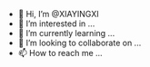 - 👋 Hi, I’m @XIAYINGXI
- 👀 I’m interested in ...
- 🌱 I’m currently learning ...
- 💞️ I’m looking to collaborate on ...
- 📫 How to reach me ...

<!---
XIAYINGXI/XIAYINGXI is a ✨ special ✨ repository because its `README.md` (this file) appears on your GitHub profile.
You can click the Preview link to take a look at your changes.
--->
